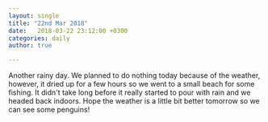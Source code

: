```yaml
---
layout: single
title: "22nd Mar 2018"
date:   2018-03-22 23:12:00 +0300
categories: daily
author: true

---
```


Another rainy day. We planned to do nothing today because of the weather, however, it dried up for a few hours so we went to a small beach for some fishing. It didn't take long before it really started to pour with rain and we headed back indoors. Hope the weather is a little bit better tomorrow so we can see some penguins!
